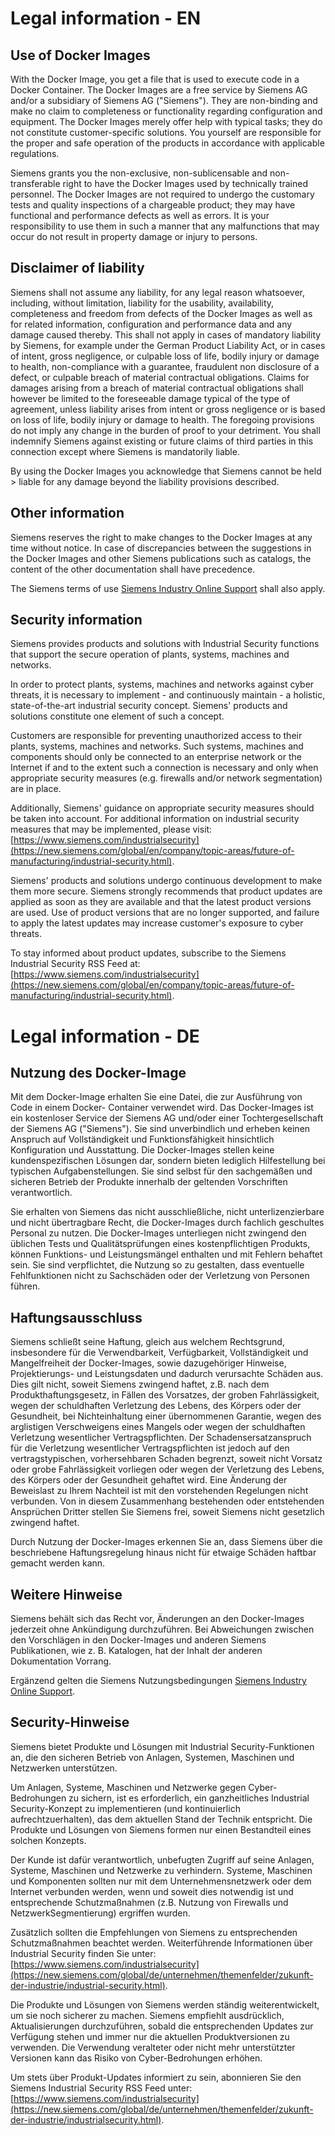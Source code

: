 # Legal information - EN

## Use of Docker Images

With the Docker Image, you get a file that is used to execute code in a Docker Container. The Docker Images are a free service by Siemens AG and/or a subsidiary of Siemens AG (\"Siemens\"). They are non-binding and make no claim to completeness or functionality regarding configuration and equipment. The Docker Images merely offer help with typical tasks; they do not constitute customer-specific solutions. You yourself are responsible for the proper and safe operation of the products in accordance with applicable regulations.

Siemens grants you the non-exclusive, non-sublicensable and non-transferable right to have the Docker Images used by technically trained personnel. The Docker Images are not required to undergo the customary tests and quality inspections of a chargeable product; they may have functional and performance defects as well as errors. It is your responsibility to use them in such a manner that any malfunctions that may occur do not result in property damage or injury to persons.

## Disclaimer of liability

Siemens shall not assume any liability, for any legal reason whatsoever, including, without limitation, liability for the usability, availability, completeness and freedom from defects of the Docker Images as well as for related information, configuration and performance data and any damage caused thereby. This shall not apply in cases of mandatory liability by Siemens, for example under the German Product Liability Act, or in cases of intent, gross negligence, or culpable loss of life, bodily injury or damage to health, non-compliance with a guarantee, fraudulent non disclosure of a defect, or culpable breach of material contractual obligations. Claims for damages arising from a breach of material contractual obligations shall however be limited to the foreseeable damage typical of the type of agreement, unless liability arises from intent or gross negligence or is based on loss of life, bodily injury or damage to health. The foregoing provisions do not imply any change in the burden of proof to your detriment. You shall indemnify Siemens against existing or future claims of third parties in this connection except where Siemens is mandatorily liable.

By using the Docker Images you acknowledge that Siemens cannot be held > liable for any damage beyond the liability provisions described.

## Other information

Siemens reserves the right to make changes to the Docker Images at any time without notice. In case of discrepancies between the suggestions in the Docker Images and other Siemens publications such as catalogs, the content of the other documentation shall have precedence.

The Siemens terms of use [Siemens Industry Online Support](https://support.industry.siemens.com/cs/de/en/) shall also apply.

## Security information

Siemens provides products and solutions with Industrial Security functions that support the secure operation of plants, systems, machines and networks.

In order to protect plants, systems, machines and networks against cyber threats, it is necessary to implement - and continuously maintain - a holistic, state-of-the-art industrial security concept. Siemens' products and solutions constitute one element of such a concept.

Customers are responsible for preventing unauthorized access to their plants, systems, machines and networks. Such systems, machines and components should only be connected to an enterprise network or the Internet if and to the extent such a connection is necessary and only when appropriate security measures (e.g. firewalls and/or network segmentation) are in place.

Additionally, Siemens' guidance on appropriate security measures should be taken into account. For additional information on industrial security measures that may be implemented, please visit: [https://www.siemens.com/industrialsecurity](https://new.siemens.com/global/en/company/topic-areas/future-of-manufacturing/industrial-security.html).

Siemens' products and solutions undergo continuous development to make them more secure. Siemens strongly recommends that product updates are applied as soon as they are available and that the latest product versions are used. Use of product versions that are no longer supported, and failure to apply the latest updates may increase customer's exposure to cyber threats.

To stay informed about product updates, subscribe to the Siemens Industrial Security RSS Feed at: [https://www.siemens.com/industrialsecurity](https://new.siemens.com/global/en/company/topic-areas/future-of-manufacturing/industrial-security.html).

# Legal information - DE

## Nutzung des Docker-Image
Mit dem Docker-Image erhalten Sie eine Datei, die zur Ausführung von Code in einem Docker- Container verwendet wird. Das Docker-Images ist ein kostenloser Service der Siemens AG und/oder einer Tochtergesellschaft der Siemens AG ("Siemens"). Sie sind unverbindlich und erheben keinen Anspruch auf Vollständigkeit und Funktionsfähigkeit hinsichtlich Konfiguration und Ausstattung. Die Docker-Images stellen keine kundenspezifischen Lösungen dar, sondern bieten lediglich Hilfestellung bei typischen Aufgabenstellungen. Sie sind selbst für den sachgemäßen und sicheren Betrieb der Produkte innerhalb der geltenden Vorschriften verantwortlich.

Sie erhalten von Siemens das nicht ausschließliche, nicht unterlizenzierbare und nicht übertragbare Recht, die Docker-Images durch fachlich geschultes Personal zu nutzen. Die Docker-Images unterliegen nicht zwingend den üblichen Tests und Qualitätsprüfungen eines kostenpflichtigen Produkts, können Funktions- und Leistungsmängel enthalten und mit Fehlern behaftet sein. Sie sind verpflichtet, die Nutzung so zu gestalten, dass eventuelle Fehlfunktionen nicht zu Sachschäden oder der Verletzung von Personen führen.

## Haftungsausschluss
Siemens schließt seine Haftung, gleich aus welchem Rechtsgrund, insbesondere für die Verwendbarkeit, Verfügbarkeit, Vollständigkeit und Mangelfreiheit der Docker-Images, sowie dazugehöriger Hinweise, Projektierungs- und Leistungsdaten und dadurch verursachte Schäden aus. Dies gilt nicht, soweit Siemens zwingend haftet, z.B. nach dem Produkthaftungsgesetz, in Fällen des Vorsatzes, der groben Fahrlässigkeit, wegen der schuldhaften Verletzung des Lebens, des Körpers oder der Gesundheit, bei Nichteinhaltung einer übernommenen Garantie, wegen des arglistigen Verschweigens eines Mangels oder wegen der schuldhaften Verletzung wesentlicher Vertragspflichten. Der Schadensersatzanspruch für die Verletzung wesentlicher Vertragspflichten ist jedoch auf den vertragstypischen, vorhersehbaren Schaden begrenzt, soweit nicht Vorsatz oder grobe Fahrlässigkeit vorliegen oder wegen der Verletzung des Lebens, des Körpers oder der Gesundheit gehaftet wird. Eine Änderung der Beweislast zu Ihrem Nachteil ist mit den vorstehenden Regelungen nicht verbunden. Von in diesem Zusammenhang bestehenden oder entstehenden Ansprüchen Dritter stellen Sie Siemens frei, soweit Siemens nicht gesetzlich zwingend haftet.

Durch Nutzung der Docker-Images erkennen Sie an, dass Siemens über die beschriebene Haftungsregelung hinaus nicht für etwaige Schäden haftbar gemacht werden kann.

## Weitere Hinweise
Siemens behält sich das Recht vor, Änderungen an den Docker-Images jederzeit ohne Ankündigung durchzuführen. Bei Abweichungen zwischen den Vorschlägen in den Docker-Images und anderen Siemens Publikationen, wie z. B. Katalogen, hat der Inhalt der anderen Dokumentation Vorrang.

Ergänzend gelten die Siemens Nutzungsbedingungen [Siemens Industry Online Support](https://support.industry.siemens.com/cs/de/de/).

## Security-Hinweise
Siemens bietet Produkte und Lösungen mit Industrial Security-Funktionen an, die den sicheren Betrieb von Anlagen, Systemen, Maschinen und Netzwerken unterstützen.

Um Anlagen, Systeme, Maschinen und Netzwerke gegen Cyber-Bedrohungen zu sichern, ist es erforderlich, ein ganzheitliches Industrial Security-Konzept zu implementieren (und kontinuierlich aufrechtzuerhalten), das dem aktuellen Stand der Technik entspricht. Die Produkte und Lösungen von Siemens formen nur einen Bestandteil eines solchen Konzepts.

Der Kunde ist dafür verantwortlich, unbefugten Zugriff auf seine Anlagen, Systeme, Maschinen und Netzwerke zu verhindern. Systeme, Maschinen und Komponenten sollten nur mit dem Unternehmensnetzwerk oder dem Internet verbunden werden, wenn und soweit dies notwendig ist und entsprechende Schutzmaßnahmen (z.B. Nutzung von Firewalls und NetzwerkSegmentierung) ergriffen wurden.

Zusätzlich sollten die Empfehlungen von Siemens zu entsprechenden Schutzmaßnahmen beachtet werden. Weiterführende Informationen über Industrial Security finden Sie unter: [https://www.siemens.com/industrialsecurity](https://new.siemens.com/global/de/unternehmen/themenfelder/zukunft-der-industrie/industrial-security.html).

Die Produkte und Lösungen von Siemens werden ständig weiterentwickelt, um sie noch sicherer zu machen. Siemens empfiehlt ausdrücklich, Aktualisierungen durchzuführen, sobald die entsprechenden Updates zur Verfügung stehen und immer nur die aktuellen Produktversionen zu verwenden. Die Verwendung veralteter oder nicht mehr unterstützter Versionen kann das Risiko von Cyber-Bedrohungen erhöhen.

Um stets über Produkt-Updates informiert zu sein, abonnieren Sie den Siemens Industrial Security RSS Feed unter: [https://www.siemens.com/industrialsecurity](https://new.siemens.com/global/de/unternehmen/themenfelder/zukunft-der-industrie/industrialsecurity.html).